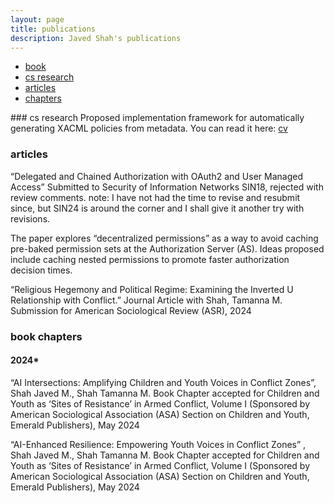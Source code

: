 ```yaml
---
layout: page
title: publications
description: Javed Shah's publications
---
```


<div class="navbar">
    <div class="navbar-inner">
        <ul class="nav">
            <li><a href="#book">book</a></li>
            <li><a href="#cs-research">cs research</a></li>
            <li><a href="#articles">articles</a></li>
            <li><a href="#chapters">chapters</a></li>            
        </ul>
    </div>
</div>
### <a name="cs-research"></a>cs research
Proposed implementation framework for automatically generating XACML policies from metadata. You can read it here: <a href="{{ BASE_PATH }}/xacml_auto.pdf">cv</a>


### <a name="articles"></a>articles
“Delegated and Chained Authorization with OAuth2 and User Managed Access”
Submitted to Security of Information Networks SIN18, rejected with review comments.
note: I have not had the time to revise and resubmit since, but SIN24 is around the corner and I shall give it another try with revisions.

The paper explores “decentralized permissions” as a way to avoid caching pre-baked permission sets at the Authorization Server (AS). Ideas proposed include caching nested permissions to promote faster authorization decision times.


“Religious Hegemony and Political Regime: Examining the Inverted U Relationship with Conflict.” Journal Article with Shah, Tamanna M.
Submission for American Sociological Review (ASR), 2024

### <a name="chapters"></a>book chapters
#### 2024*

“AI Intersections: Amplifying Children and Youth Voices in Conflict Zones”, Shah Javed M., Shah Tamanna M.
Book Chapter accepted for Children and Youth as ‘Sites of Resistance’ in Armed Conflict, Volume I (Sponsored by American Sociological Association (ASA) Section on Children and Youth, Emerald Publishers), May 2024


“AI-Enhanced Resilience: Empowering Youth Voices in Conflict Zones”
, Shah Javed M., Shah Tamanna M.
Book Chapter accepted for Children and Youth as ‘Sites of Resistance’ in Armed Conflict, Volume I (Sponsored by American Sociological Association (ASA) Section on Children and Youth, Emerald Publishers), May 2024
